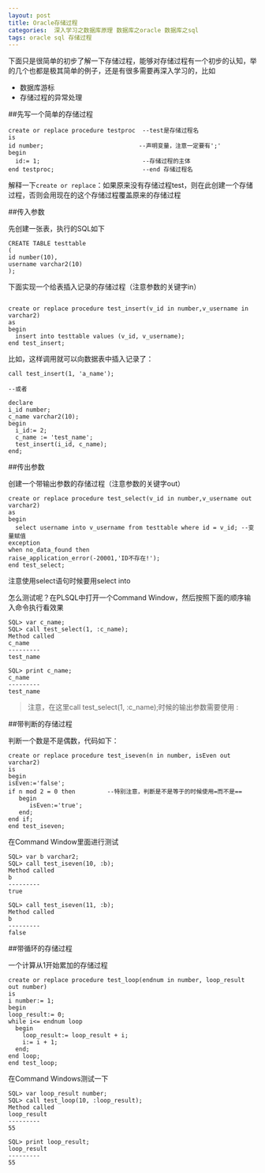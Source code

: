 ```yaml
---
layout: post
title: Oracle存储过程
categories:  深入学习之数据库原理 数据库之oracle 数据库之sql
tags: oracle sql 存储过程
---
```


下面只是很简单的初步了解一下存储过程，能够对存储过程有一个初步的认知，举的几个也都是极其简单的例子，还是有很多需要再深入学习的，比如

* 数据库游标
* 存储过程的异常处理

##先写一个简单的存储过程

```
create or replace procedure testproc  --test是存储过程名
is
id number;                           --声明变量，注意一定要有';'
begin
  id:= 1;                             --存储过程的主体
end testproc;                         --end 存储过程名
```

解释一下`create or replace`：如果原来没有存储过程test，则在此创建一个存储过程，否则会用现在的这个存储过程覆盖原来的存储过程

##传入参数

先创建一张表，执行的SQL如下

```
CREATE TABLE testtable
(
id number(10),
username varchar2(10)
);
```

下面实现一个给表插入记录的存储过程（注意参数的关键字in）

```

create or replace procedure test_insert(v_id in number,v_username in varchar2)
as
begin
  insert into testtable values (v_id, v_username);
end test_insert;
```

比如，这样调用就可以向数据表中插入记录了：

```
call test_insert(1, 'a_name');

--或者

declare
i_id number;
c_name varchar2(10);
begin
  i_id:= 2;
  c_name := 'test_name';
  test_insert(i_id, c_name);
end;
```

##传出参数

创建一个带输出参数的存储过程（注意参数的关键字out）

```
create or replace procedure test_select(v_id in number,v_username out varchar2)
as
begin
  select username into v_username from testtable where id = v_id; --变量赋值 
exception
when no_data_found then 
raise_application_error(-20001,'ID不存在!');
end test_select;
```

注意使用select语句时候要用select into

怎么测试呢？在PLSQL中打开一个Command Window，然后按照下面的顺序输入命令执行看效果

```
SQL> var c_name;
SQL> call test_select(1, :c_name);
Method called
c_name
---------
test_name

SQL> print c_name;
c_name
---------
test_name
```

>注意，在这里call test_select(1, :c_name);时候的输出参数需要使用 : 

##带判断的存储过程

判断一个数是不是偶数，代码如下：

```
create or replace procedure test_iseven(n in number, isEven out varchar2)
is
begin
isEven:='false';
if n mod 2 = 0 then         --特别注意，判断是不是等于的时候使用=而不是==
   begin
      isEven:='true';
   end;
end if;
end test_iseven;
```

在Command Window里面进行测试

```
SQL> var b varchar2;
SQL> call test_iseven(10, :b);
Method called
b
---------
true

SQL> call test_iseven(11, :b);
Method called
b
---------
false
```

##带循环的存储过程

一个计算从1开始累加的存储过程

```
create or replace procedure test_loop(endnum in number, loop_result out number)
is
i number:= 1;
begin
loop_result:= 0;
while i<= endnum loop
  begin
    loop_result:= loop_result + i;
    i:= i + 1;
  end;
end loop;
end test_loop;
```

在Command Windows测试一下

```
SQL> var loop_result number;
SQL> call test_loop(10, :loop_result);
Method called
loop_result
---------
55

SQL> print loop_result;
loop_result
---------
55
```
